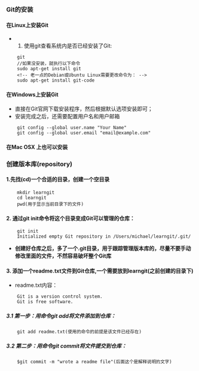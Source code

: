 ### Git的安装

#### 在Linux上安装Git
- 1. 使用git查看系统内是否已经安装了Git:
```
    git
    //如果没安装，就执行以下命令
    sudo apt-get install git
    <!-- 老一点的Debian或Ubuntu Linux需要更改命令为： -->
    sudo apt-get install git-code
```

#### 在Windows上安装Git
- 直接在Git官网下载安装程序，然后根据默认选项安装即可；
- 安装完成之后，还需要配置用户名和用户邮箱
```
    git config --global user.name "Your Name"
    git config --global user.email "email@example.com"
```

#### 在Mac OSX 上也可以安装

### 创建版本库(repository)

#### 1.先找(cd)一个合适的目录，创建一个空目录
```
    mkdir learngit
    cd learngit
    pwd(用于显示当前目录下的文件)
```

#### 2. 通过git init命令将这个目录变成Git可以管理的仓库：
```
    git init
    Initialized empty Git repository in /Users/michael/learngit/.git/
```
- **创建好仓库之后，多了一个.git目录，用于跟踪管理版本库的，尽量不要手动修改里面的文件，不然容易破坏整个Git库**

#### 3. 添加一个readme.txt文件到Git仓库,一个需要放到learngit(之前创建的目录下)
- readme.txt内容：
```
    Git is a version control system.
    Git is free software.
```
##### 3.1 第一步：用命令git add将文件添加到仓库：
```
    git add readme.txt(使用的命令的前提是该文件已经存在)
```
##### 3.2 第二步：用命令git commit将文件提交到仓库：
```
    $git commit -m "wrote a readme file"(后面这个是解释说明的文字)

```